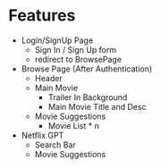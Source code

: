 # Features
- Login/SignUp Page
    - Sign In / Sign Up form
    - redirect to BrowsePage
- Browse Page (After Authentication)
    - Header
    - Main Movie
        - Trailer In Background
        - Main Movie Title and Desc
    - Movie Suggestions
        - Movie List * n
- Netflix GPT
    - Search Bar
    - Movie Suggestions
